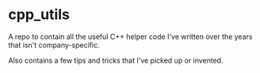 # cpp_utils
A repo to contain all the useful C++ helper code I've written over the years that isn't company-specific.

Also contains a few tips and tricks that I've picked up or invented.
